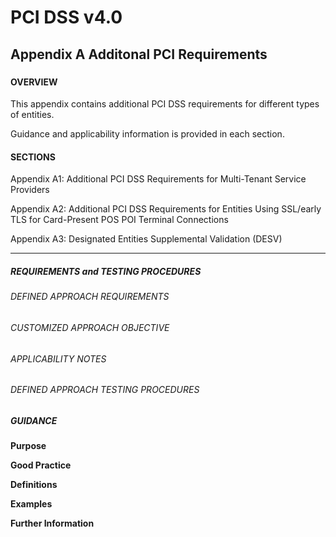 # PCI DSS v4.0

## Appendix A Additonal PCI Requirements

### 

#### OVERVIEW
This appendix contains additional PCI DSS requirements for different types of entities.

Guidance and applicability information is provided in each section.


#### SECTIONS
Appendix A1: Additional PCI DSS Requirements for Multi-Tenant Service Providers

Appendix A2: Additional PCI DSS Requirements for Entities Using SSL/early TLS for Card-Present POS POI Terminal Connections

Appendix A3: Designated Entities Supplemental Validation (DESV)


---

##### REQUIREMENTS and TESTING PROCEDURES


###### DEFINED APPROACH REQUIREMENTS


###### CUSTOMIZED APPROACH OBJECTIVE


###### APPLICABILITY NOTES


###### DEFINED APPROACH TESTING PROCEDURES


##### GUIDANCE
**Purpose**

**Good Practice**

**Definitions**

**Examples**

**Further Information**

